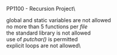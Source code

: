 PP1100 - Recursion Project\

global and static variables are not allowed\
no more than 5 functions per _file_\
the standard library is not allowed\
use of _putchar()_ is permitted\
explicit loops are not allowed\
